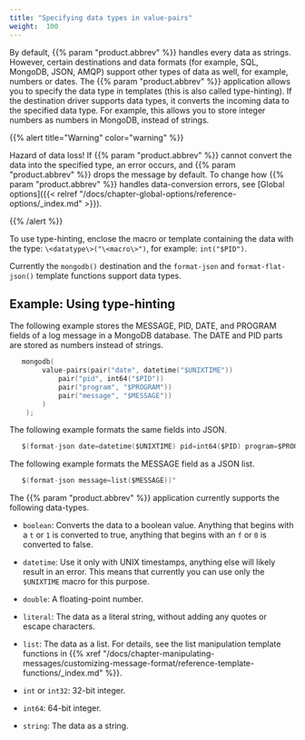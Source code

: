 ```yaml
---
title: "Specifying data types in value-pairs"
weight:  100
---
```

<!-- DISCLAIMER: This file is based on the syslog-ng Open Source Edition documentation https://github.com/balabit/syslog-ng-ose-guides/commit/2f4a52ee61d1ea9ad27cb4f3168b95408fddfdf2 and is used under the terms of The syslog-ng Open Source Edition Documentation License. The file has been modified by Axoflow. -->

By default, {{% param "product.abbrev" %}} handles every data as strings. However, certain destinations and data formats (for example, SQL, MongoDB, JSON, AMQP) support other types of data as well, for example, numbers or dates. The {{% param "product.abbrev" %}} application allows you to specify the data type in templates (this is also called type-hinting). If the destination driver supports data types, it converts the incoming data to the specified data type. For example, this allows you to store integer numbers as numbers in MongoDB, instead of strings.

{{% alert title="Warning" color="warning" %}}

Hazard of data loss! If {{% param "product.abbrev" %}} cannot convert the data into the specified type, an error occurs, and {{% param "product.abbrev" %}} drops the message by default. To change how {{% param "product.abbrev" %}} handles data-conversion errors, see [Global options]({{< relref "/docs/chapter-global-options/reference-options/_index.md" >}}).

{{% /alert %}}

To use type-hinting, enclose the macro or template containing the data with the type: `\<datatype\>("\<macro\>")`, for example: `int("$PID")`.

Currently the `mongodb()` destination and the `format-json` and `format-flat-json()` template functions support data types.


## Example: Using type-hinting

The following example stores the MESSAGE, PID, DATE, and PROGRAM fields of a log message in a MongoDB database. The DATE and PID parts are stored as numbers instead of strings.

```c
   mongodb(
        value-pairs(pair("date", datetime("$UNIXTIME"))
            pair("pid", int64("$PID"))
            pair("program", "$PROGRAM"))
            pair("message", "$MESSAGE"))
        )
    );
```

The following example formats the same fields into JSON.

```c
   $(format-json date=datetime($UNIXTIME) pid=int64($PID) program=$PROGRAM message=$MESSAGE)
```

The following example formats the MESSAGE field as a JSON list.

```c
   $(format-json message=list($MESSAGE))"
```


The {{% param "product.abbrev" %}} application currently supports the following data-types.

  - `boolean`: Converts the data to a boolean value. Anything that begins with a `t` or `1` is converted to true, anything that begins with an `f` or `0` is converted to false.

  - `datetime`: Use it only with UNIX timestamps, anything else will likely result in an error. This means that currently you can use only the `$UNIXTIME` macro for this purpose.

  - `double`: A floating-point number.

  - `literal`: The data as a literal string, without adding any quotes or escape characters.

  - `list`: The data as a list. For details, see the list manipulation template functions in {{% xref "/docs/chapter-manipulating-messages/customizing-message-format/reference-template-functions/_index.md" %}}.

  - `int` or `int32`: 32-bit integer.

  - `int64`: 64-bit integer.

  - `string`: The data as a string.
